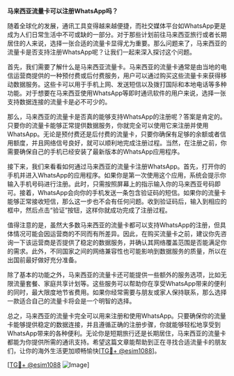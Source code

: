 **马来西亚流量卡可以注册WhatsApp吗？**

随着全球化的发展，通讯工具变得越来越便捷，而社交媒体平台如WhatsApp更是成为人们日常生活中不可或缺的一部分。对于那些计划前往马来西亚旅行或者长期居住的人来说，选择一张合适的流量卡显得尤为重要。那么问题来了，马来西亚的流量卡是否支持注册WhatsApp呢？让我们一起来深入探讨这个问题。

首先，我们需要了解什么是马来西亚流量卡。马来西亚的流量卡通常是由当地的电信运营商提供的一种预付费或后付费服务，用户可以通过购买这些流量卡来获得移动数据服务。这些卡可以用于手机上网、发送短信以及拨打国际和本地电话等多种功能。对于想要在马来西亚使用WhatsApp等即时通讯软件的用户来说，选择一张支持数据连接的流量卡是必不可少的。

那么，马来西亚的流量卡是否真的能够支持WhatsApp的注册呢？答案是肯定的。只要你的流量卡能够正常提供数据服务，你就完全可以使用它来注册并使用WhatsApp。无论是预付费还是后付费的流量卡，只要你确保有足够的余额或者信用额度，并且网络信号良好，就可以顺利地完成注册过程。当然，在注册之前，你需要确保自己的手机已经安装了最新版本的WhatsApp应用程序。

接下来，我们来看看如何通过马来西亚的流量卡注册WhatsApp。首先，打开你的手机并进入WhatsApp的应用程序。如果你是第一次使用这个应用，系统会提示你输入手机号码进行注册。此时，只需按照屏幕上的指示输入你的马来西亚号码即可。接着，WhatsApp会向你的手机发送一条包含验证码的短信。如果你的流量卡能够正常接收短信，那么这一步也不会有任何问题。收到验证码后，输入到相应的框中，然后点击“验证”按钮，这样你就成功完成了注册过程。

值得注意的是，虽然大多数马来西亚的流量卡都可以支持WhatsApp的注册，但具体情况可能会因运营商的不同而有所差异。因此，在购买流量卡之前，建议你先咨询一下该运营商是否提供了稳定的数据服务，并确认其网络覆盖范围是否能满足你的需求。此外，不同国家之间的网络兼容性也可能影响到数据服务的质量，所以在出国前最好做好充分准备。

除了基本的功能之外，马来西亚的流量卡还可能提供一些额外的服务选项，比如无限流量套餐、家庭共享计划等。这些服务可以帮助你在享受WhatsApp带来的便利的同时，最大限度地节省费用。如果你经常需要与朋友或家人保持联系，那么选择一款适合自己的流量卡将会是一个明智的选择。

总之，马来西亚的流量卡完全可以用来注册和使用WhatsApp。只要确保你的流量卡能够提供稳定的数据连接，并且遵循正确的注册步骤，你就能够轻松地享受到WhatsApp带来的各种便利。无论你是短期旅行还是长期居住，马来西亚的流量卡都能为你提供所需的通讯支持。希望这篇文章能帮助到正在寻找合适流量卡的朋友们，让你的海外生活更加顺畅愉快[[TG💪+ @esim1088](https://t.me/s/esim1088)]。

[[TG💪+ @esim1088](https://t.me/s/esim1088) ![Image](https://i.postimg.cc/4NQfJmqS/Snipaste-2025-05-13-00-14-12.png)]